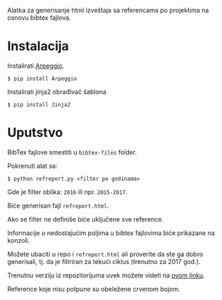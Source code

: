 Alatka za generisanje html izveštaja sa referencama po projektima na osnovu bibtex
fajlova.


Instalacija
===========

Instalirati [Arpeggio](https://github.com/igordejanovic/arpeggio).

```
$ pip install Arpeggio
```

Instalirati jinja2 obrađivač šablona

```
$ pip install Jinja2
```

Uputstvo
========

BibTex fajlove smestiti u `bibtex-files` folder.

Pokrenuti alat sa:

```
$ python refreport.py <filter po godinama>
```

Gde je filter oblika: `2016` ili npr. `2015-2017`.

Biće generisan fajl `refreport.html`.

Ako se filter ne definiše biće uključene sve reference.

Informacije o nedostajućim poljima u bibtex fajlovima biće prikazane na
konzoli.

Možete ubaciti u repo i `refreport.html` ali proverite da ste ga dobro
generisali, tj. da je filtriran za tekući ciklus (trenutno za 2017 god.).

Trenutnu verziju iz repozitorijuma uvek možete videti na [ovom linku](http://htmlpreview.github.io/?https://github.com/unsftn/refreport/blob/master/refreport.html).

Reference koje nisu potpune su obeležene crvenom bojom.

